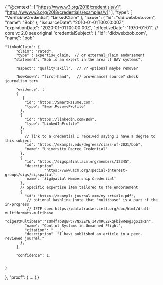 {
  "@context": [
    "https://www.w3.org/2018/credentials/v1",
    "https://www.w3.org/2018/credentials/examples/v1"
  ],
"type": [
    "VerifiableCredential",
    "LinkedClaim"
  ],
  "issuer": {
    "id": "did:web:bob.com",
    "name": "Bob"
  },
  "issuanceDate": "2010-01-01T00:00:00Z",
  "expirationDate": "2020-01-01T00:00:00Z",
  "effectiveDate": "1970-01-01",  // core vc 2.0 see original
  "credentialSubject": {
    "id": "did:web:bob.com",
    "name": "bob"

    "linkedClaim": {
         "claim": "rated",
         "type" : expertise_claim,  // or external_claim endorsement 
		"statement": "Bob is an expert in the area of UAV systems",
        
         "aspect": "quality:skill",  // ?? optional maybe remove? 
         
         "howKnown": "first-hand",   // provenance? source? check journalism term

         "evidence": [
    	 {
      		{
             "id": "https://SmartResume.com",
             "type": "SmartResumeProfile"
           },
           {
             "id": "https://linkedin.com/Bob",
             "type": "LinkedInProfile"
           },
           { 
             // link to a credential I received saying I have a degree to this subject
             "id": "https://example.edu/degrees/class-of-2021/bob",
             "name": "University Degree Credential"
           },
           {
             "id": "https://sigspatial.acm.org/members/12345",
             "description": 
                      "https://www.acm.org/special-interest-groups/sigs/sigspatial",
             "name": "SigSpatial Membership Credential"
           },
           // Specific expertise item tailored to the endorsement
           {
             "id": "https://example-journal.com/my-article.pdf",
              // optional hashlink (note that 'multibase' is a part of the in-progress 
              // IETF spec https://datatracker.ietf.org/doc/html/draft-multiformats-multibase
             "digestMultibase":"zQmdfTbBqBPQ7VNxZEYEj14VmRuZBkqFbiwReogJgS1zR1n",
             "name": "Control Systems in Unmanned Flight",
             "citation": "...",
             "description": "I have published an article in a peer-reviewed journal." 
           },
  	     ],
         
         "confidence": 1,
         
        
    }
  },
  "proof": { ... }
}
